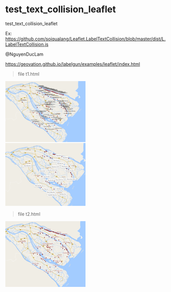 # test_text_collision_leaflet
test_text_collision_leaflet

Ex: https://github.com/soiqualang/Leaflet.LabelTextCollision/blob/master/dist/L.LabelTextCollision.js

@NguyenDucLam

https://geovation.github.io/labelgun/examples/leaflet/index.html

> file t1.html

<img src="h1.png" width="50%">

<img src="h2.png" width="50%">

> file t2.html

<img src="h3.png" width="50%">